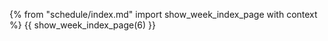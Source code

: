 {% from "schedule/index.md" import show_week_index_page with context %}
{{ show_week_index_page(6) }}


